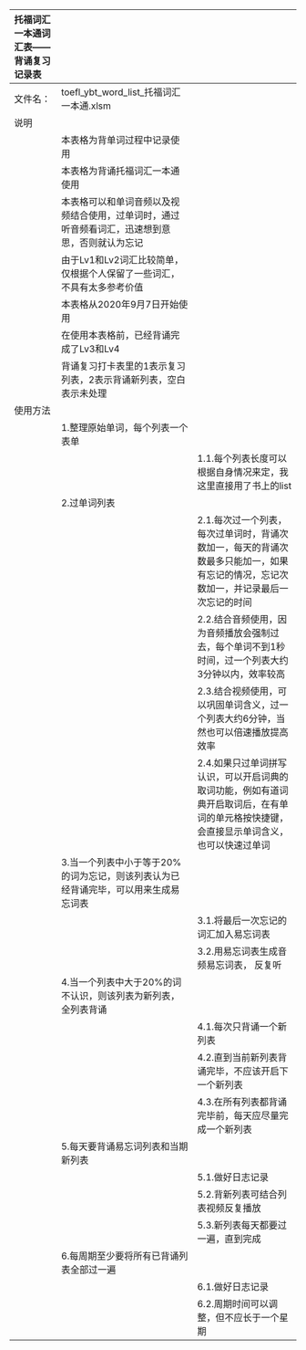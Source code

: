 |托福词汇一本通词汇表——背诵复习记录表|||
|:--|:--|:--|
|文件名：|toefl_ybt_word_list_托福词汇一本通.xlsm||
|说明|||
||本表格为背单词过程中记录使用||
||本表格为背诵托福词汇一本通使用||
||本表格可以和单词音频以及视频结合使用，过单词时，通过听音频看词汇，迅速想到意思，否则就认为忘记||
||由于Lv1和Lv2词汇比较简单，仅根据个人保留了一些词汇，不具有太多参考价值||
||本表格从2020年9月7日开始使用||
||在使用本表格前，已经背诵完成了Lv3和Lv4||
||背诵复习打卡表里的1表示复习列表，2表示背诵新列表，空白表示未处理||
|使用方法|||
||1.整理原始单词，每个列表一个表单||
|||1.1.每个列表长度可以根据自身情况来定，我这里直接用了书上的list|
||2.过单词列表||
|||2.1.每次过一个列表，每次过单词时，背诵次数加一，每天的背诵次数最多只能加一，如果有忘记的情况，忘记次数加一，并记录最后一次忘记的时间|
|||2.2.结合音频使用，因为音频播放会强制过去，每个单词不到1秒时间，过一个列表大约3分钟以内，效率较高|
|||2.3.结合视频使用，可以巩固单词含义，过一个列表大约6分钟，当然也可以倍速播放提高效率|
|||2.4.如果只过单词拼写认识，可以开启词典的取词功能，例如有道词典开启取词后，在有单词的单元格按快捷键，会直接显示单词含义，也可以快速过单词|
||3.当一个列表中小于等于20%的词为忘记，则该列表认为已经背诵完毕，可以用来生成易忘词表||
|||3.1.将最后一次忘记的词汇加入易忘词表|
|||3.2.用易忘词表生成音频易忘词表， 反复听|
||4.当一个列表中大于20%的词不认识，则该列表为新列表，全列表背诵||
|||4.1.每次只背诵一个新列表|
|||4.2.直到当前新列表背诵完毕，不应该开启下一个新列表|
|||4.3.在所有列表都背诵完毕前，每天应尽量完成一个新列表|
||5.每天要背诵易忘词列表和当期新列表||
|||5.1.做好日志记录|
|||5.2.背新列表可结合列表视频反复播放|
|||5.3.新列表每天都要过一遍，直到完成|
||6.每周期至少要将所有已背诵列表全部过一遍||
|||6.1.做好日志记录|
|||6.2.周期时间可以调整，但不应长于一个星期|

